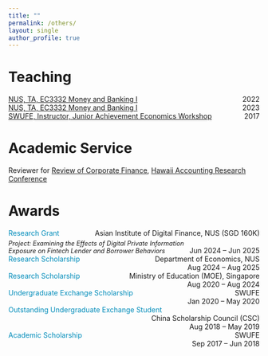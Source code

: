 ```yaml
---
title: ""
permalink: /others/
layout: single
author_profile: true
---
```



Teaching
======

<div style="overflow:auto;">
  <a href="https://nusmods.com/modules/EC3332/money-and-banking-i">NUS, TA, EC3332 Money and Banking I</a>
  <span style="float:right;">2022</span>
</div>

<div style="overflow:auto;">
  <a href="https://nusmods.com/modules/EC3332/money-and-banking-i">NUS, TA, EC3332 Money and Banking I</a>
  <span style="float:right;">2023</span>
</div>

<div style="overflow:auto;">
  <a href="https://jausa.ja.org/programs/ja-economics">SWUFE, Instructor, Junior Achievement Economics Workshop</a>
  <span style="float:right;">2017</span>
</div>


<div style="margin-top: 20px;"></div>


Academic Service
======
Reviewer for [Review of Corporate Finance](https://www.nowpublishers.com/rcf), [Hawaii Accounting Research Conference](https://manoa.hawaii.edu/harc/)

Awards
======
<div style="overflow:auto;">
  <span style="color:#008cba;">Research Grant</span>
  <div style="float:right; text-align:right;">
    Asian Institute of Digital Finance, NUS (SGD 160K)
  </div>

  <div style="display: flex; justify-content: space-between; align-items: flex-end; margin-top: 5px;">
    <div style="flex: 1;">
      <em style="font-size: 90%;">
        Project: Examining the Effects of Digital Private Information Exposure on Fintech Lender and Borrower Behaviors
      </em>
    </div>
    <div style="text-align: right;">
      Jun 2024 – Jun 2025
    </div>
  </div>
</div>


<div style="overflow:auto;">
  <span style="color:#008cba;">Research Scholarship</span>
  <div style="float:right; text-align:right;">
    Department of Economics, NUS<br>
    Aug 2024 – Aug 2025
  </div>
</div>

<div style="overflow:auto;">
  <span style="color:#008cba;">Research Scholarship</span>
  <div style="float:right; text-align:right;">
    Ministry of Education (MOE), Singapore<br>
    Aug 2020 – Aug 2024
  </div>
</div>

<div style="overflow:auto;">
  <span style="color:#008cba;">Undergraduate Exchange Scholarship</span>
  <div style="float:right; text-align:right;">
    SWUFE<br>
    Jan 2020 – May 2020
  </div>
</div>

<div style="overflow:auto;">
  <span style="color:#008cba;">Outstanding Undergraduate Exchange Student</span>
  <div style="float:right; text-align:right;">
    China Scholarship Council (CSC)<br>
    Aug 2018 – May 2019
  </div>
</div>

<div style="overflow:auto;">
  <span style="color:#008cba;">Academic Scholarship</span>
  <div style="float:right; text-align:right;">
    SWUFE<br>
    Sep 2017 – Jun 2018
  </div>
</div>
